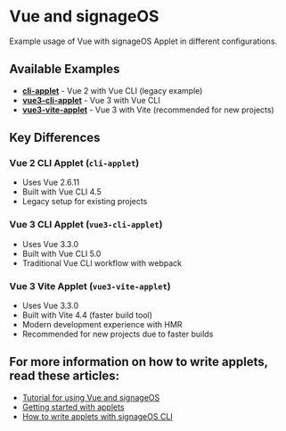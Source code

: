 # Vue and signageOS

Example usage of Vue with signageOS Applet in different configurations.

## Available Examples

* **[cli-applet](cli-applet)** - Vue 2 with Vue CLI (legacy example)
* **[vue3-cli-applet](vue3-cli-applet)** - Vue 3 with Vue CLI
* **[vue3-vite-applet](vue3-vite-applet)** - Vue 3 with Vite (recommended for new projects)

## Key Differences

### Vue 2 CLI Applet (`cli-applet`)
- Uses Vue 2.6.11
- Built with Vue CLI 4.5
- Legacy setup for existing projects

### Vue 3 CLI Applet (`vue3-cli-applet`)
- Uses Vue 3.3.0
- Built with Vue CLI 5.0
- Traditional Vue CLI workflow with webpack

### Vue 3 Vite Applet (`vue3-vite-applet`)
- Uses Vue 3.3.0
- Built with Vite 4.4 (faster build tool)
- Modern development experience with HMR
- Recommended for new projects due to faster builds

## For more information on how to write applets, read these articles:

* [Tutorial for using Vue and signageOS](https://docs.signageos.io/hc/en-us/articles/4405230302738)
* [Getting started with applets](https://docs.signageos.io/hc/en-us/articles/4405068855570-Introduction-to-Applets)
* [How to write applets with signageOS CLI](https://docs.signageos.io/hc/en-us/articles/4405070294674)
